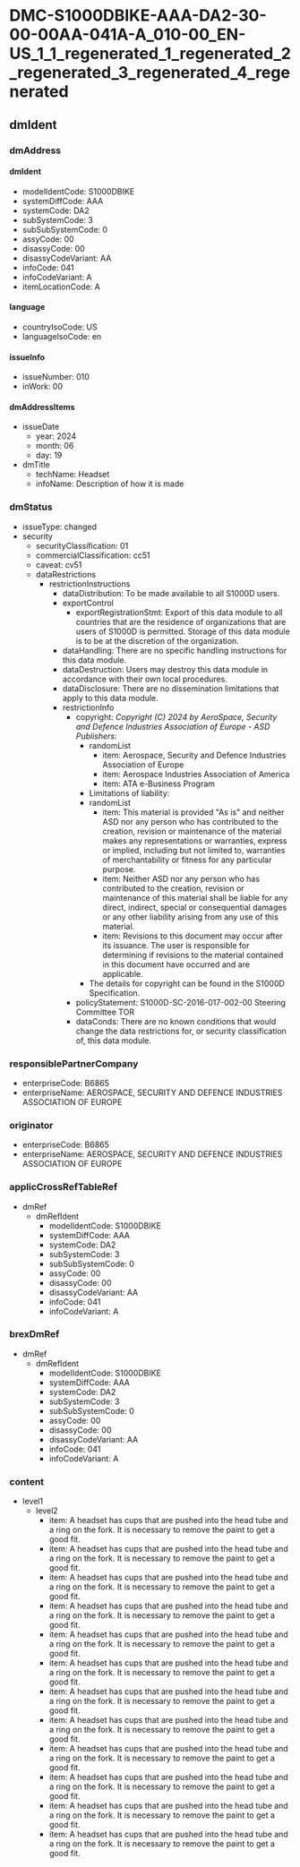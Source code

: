 # DMC-S1000DBIKE-AAA-DA2-30-00-00AA-041A-A_010-00_EN-US_1_1_regenerated_1_regenerated_2_regenerated_3_regenerated_4_regenerated

## dmIdent

### dmAddress

#### dmIdent

*   modelIdentCode: S1000DBIKE
*   systemDiffCode: AAA
*   systemCode: DA2
*   subSystemCode: 3
*   subSubSystemCode: 0
*   assyCode: 00
*   disassyCode: 00
*   disassyCodeVariant: AA
*   infoCode: 041
*   infoCodeVariant: A
*   itemLocationCode: A

#### language

*   countryIsoCode: US
*   languageIsoCode: en

#### issueInfo

*   issueNumber: 010
*   inWork: 00

#### dmAddressItems

*   issueDate
    *   year: 2024
    *   month: 06
    *   day: 19
*   dmTitle
    *   techName: Headset
    *   infoName: Description of how it is made

### dmStatus

*   issueType: changed
*   security
    *   securityClassification: 01
    *   commercialClassification: cc51
    *   caveat: cv51
    *   dataRestrictions
        *   restrictionInstructions
            *   dataDistribution: To be made available to all S1000D users.
            *   exportControl
                *   exportRegistrationStmt: Export of this data module to all countries that are the residence of organizations that are users of S1000D is permitted. Storage of this data module is to be at the discretion of the organization.
            *   dataHandling: There are no specific handling instructions for this data module.
            *   dataDestruction: Users may destroy this data module in accordance with their own local procedures.
            *   dataDisclosure: There are no dissemination limitations that apply to this data module.
            *   restrictionInfo
                *   copyright: 
                    *Copyright (C) 2024 by AeroSpace, Security and Defence Industries Association of Europe - ASD*
                    *Publishers:*
                    *   randomList
                        *   item: Aerospace, Security and Defence Industries Association of Europe
                        *   item: Aerospace Industries Association of America
                        *   item: ATA e-Business Program
                    *   Limitations of liability:
                    *   randomList
                        *   item: This material is provided "As is" and neither ASD nor any person who has contributed to the creation, revision or maintenance of the material makes any representations or warranties, express or implied, including but not limited to, warranties of merchantability or fitness for any particular purpose.
                        *   item: Neither ASD nor any person who has contributed to the creation, revision or maintenance of this material shall be liable for any direct, indirect, special or consequential damages or any other liability arising from any use of this material.
                        *   item: Revisions to this document may occur after its issuance. The user is responsible for determining if revisions to the material contained in this document have occurred and are applicable.
                    *   The details for copyright can be found in the S1000D Specification.
                *   policyStatement: S1000D-SC-2016-017-002-00 Steering Committee TOR
                *   dataConds: There are no known conditions that would change the data restrictions for, or security classification of, this data module.

### responsiblePartnerCompany

*   enterpriseCode: B6865
*   enterpriseName: AEROSPACE, SECURITY AND DEFENCE INDUSTRIES ASSOCIATION OF EUROPE

### originator

*   enterpriseCode: B6865
*   enterpriseName: AEROSPACE, SECURITY AND DEFENCE INDUSTRIES ASSOCIATION OF EUROPE

### applicCrossRefTableRef

*   dmRef
    *   dmRefIdent
        *   modelIdentCode: S1000DBIKE
        *   systemDiffCode: AAA
        *   systemCode: DA2
        *   subSystemCode: 3
        *   subSubSystemCode: 0
        *   assyCode: 00
        *   disassyCode: 00
        *   disassyCodeVariant: AA
        *   infoCode: 041
        *   infoCodeVariant: A

### brexDmRef

*   dmRef
    *   dmRefIdent
        *   modelIdentCode: S1000DBIKE
        *   systemDiffCode: AAA
        *   systemCode: DA2
        *   subSystemCode: 3
        *   subSubSystemCode: 0
        *   assyCode: 00
        *   disassyCode: 00
        *   disassyCodeVariant: AA
        *   infoCode: 041
        *   infoCodeVariant: A

### content

*   level1
    *   level2
        *   item: A headset has cups that are pushed into the head tube and a ring on the fork. It is necessary to remove the paint to get a good fit.
        *   item: A headset has cups that are pushed into the head tube and a ring on the fork. It is necessary to remove the paint to get a good fit.
        *   item: A headset has cups that are pushed into the head tube and a ring on the fork. It is necessary to remove the paint to get a good fit.
        *   item: A headset has cups that are pushed into the head tube and a ring on the fork. It is necessary to remove the paint to get a good fit.
        *   item: A headset has cups that are pushed into the head tube and a ring on the fork. It is necessary to remove the paint to get a good fit.
        *   item: A headset has cups that are pushed into the head tube and a ring on the fork. It is necessary to remove the paint to get a good fit.
        *   item: A headset has cups that are pushed into the head tube and a ring on the fork. It is necessary to remove the paint to get a good fit.
        *   item: A headset has cups that are pushed into the head tube and a ring on the fork. It is necessary to remove the paint to get a good fit.
        *   item: A headset has cups that are pushed into the head tube and a ring on the fork. It is necessary to remove the paint to get a good fit.
        *   item: A headset has cups that are pushed into the head tube and a ring on the fork. It is necessary to remove the paint to get a good fit.
        *   item: A headset has cups that are pushed into the head tube and a ring on the fork. It is necessary to remove the paint to get a good fit.
        *   item: A headset has cups that are pushed into the head tube and a ring on the fork. It is necessary to remove the paint to get a good fit.